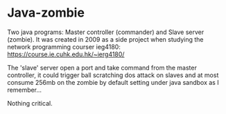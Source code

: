 Java-zombie
===========

Two java programs: Master controller (commander) and Slave server (zombie). It was created in 2009 as a side project when studying the network programming courser ieg4180: https://course.ie.cuhk.edu.hk/~ierg4180/

The 'slave' server open a port and take command from the master controller, it could trigger ball scratching dos attack on slaves and at most consume 256mb on the zombie by default setting under java sandbox as I remember...

Nothing critical.
